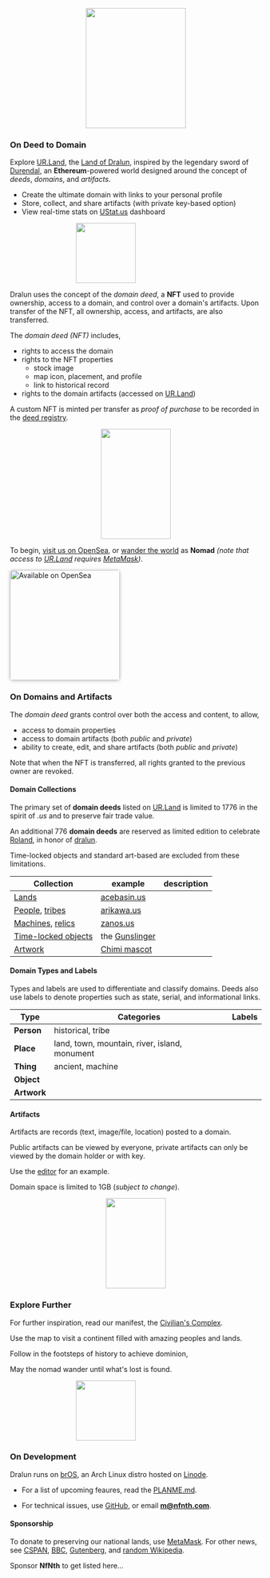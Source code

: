 
<p align="center"><img src="https://github.com/nfnth/res/raw/main/site/bird.png" width="200" height="240" /></p>

### On Deed to Domain

Explore [UR.Land](https://ur.land), the [Land of Dralun](https://dralun.com), inspired by the legendary sword of [Durendal](https://en.wikipedia.org/wiki/Durendal), an **Ethereum**-powered world designed around the concept of *deeds*, *domains*, and *artifacts*.

- Create the ultimate domain with links to your personal profile
- Store, collect, and share artifacts (with private key-based option)
- View real-time stats on [UStat.us](https://ustat.us) dashboard

<p align="center"><img style="padding-right:120px;position:relative;" src="https://github.com/nfnth/res/raw/main/site/scroll.png" width="120" height="120" /></p>

Dralun uses the concept of the *domain deed*, a **NFT** used to provide ownership, access to a domain, and control over a domain's artifacts. Upon transfer of the NFT, all ownership, access, and artifacts, are also transferred.  

The *domain deed (NFT)* includes,

- rights to access the domain
- rights to the NFT properties
  - stock image
  - map icon, placement, and profile
  - link to historical record
- rights to the domain artifacts (accessed on [UR.Land](https://ur.land))

A custom NFT is minted per transfer as *proof of purchase* to be recorded in the [deed registry](). 

<p align="center"><img src="https://github.com/nfnth/res/raw/main/site/other/chimi_hi.png" width="140" height="220" /></p>

To begin, [visit us on OpenSea](https://opensea.io), or [wander the world](https://dralun.com) as **Nomad** *(note that access to [UR.Land]() requires [MetaMask]())*. 

<a href="https://opensea.io/NfNth" title="Buy on OpenSea" target="_blank"><img style="width:220px; border-radius:5px; box-shadow: 0px 1px 6px rgba(0, 0, 0, 0.25);" src="https://storage.googleapis.com/opensea-static/Logomark/Badge%20-%20Available%20On%20-%20Light.png" alt="Available on OpenSea" /></a>

### On Domains and Artifacts

The *domain deed* grants control over both the access and content, to allow,

- access to domain properties
- access to domain artifacts (both *public* and *private*)
- ability to create, edit, and share artifacts (both *public* and *private*)

Note that when the NFT is transferred, all rights granted to the previous owner are revoked.

#### Domain Collections

The primary set of **domain deeds** listed on [UR.Land](https://ur.land) is limited to 1776 in the spirit of *.us* and to preserve fair trade value. 

An additional 776 **domain deeds** are reserved as limited edition to celebrate [Roland](https://en.wikipedia.org/wiki/Roland), in honor of [dralun]().

Time-locked objects and standard art-based are excluded from these limitations. 

|Collection|example|description|
|-|-|-|
|[Lands]()|[acebasin.us]()||
|[People](), [tribes]()|[arikawa.us]()||
|[Machines](), [relics]()|[zanos.us]()||
|[Time-locked objects]()| the [Gunslinger]()||
|[Artwork]()|[Chimi mascot]()||

#### Domain Types and Labels

Types and labels are used to differentiate and classify domains. Deeds also use labels to denote properties such as state, serial, and informational links.

|**Type**|Categories|Labels|
|-|-|-|
|**Person**|historical, tribe||
|**Place**|land, town, mountain, river, island, monument||
|**Thing**|ancient, machine||
|**Object**|||
|**Artwork**|||

#### Artifacts

Artifacts are records (text, image/file, location) posted to a domain. 

Public artifacts can be viewed by everyone, private artifacts can only be viewed by the domain holder or with key. 

Use the [editor]() for an example. 

Domain space is limited to 1GB (*subject to change*).

<p align="center"><img src="https://github.com/nfnth/res/raw/main/site/other/chimi_cards.png" width="120" height="180" /></p>

### Explore Further

For further inspiration, read our manifest, the [Civilian's Complex](https://github.com/nfnth/nfnth/blob/master/doc/CC.md).

Use the map to visit a continent filled with amazing peoples and lands. 

Follow in the footsteps of history to achieve dominion,

May the nomad wander until what's lost is found.

<p align="center"><img style="padding-right:120px;position:relative;" src="https://github.com/nfnth/res/raw/main/site/shutterstock_1160780425.png" width="120" height="120" /></p>

### On Development

Dralun runs on [brOS](), an Arch Linux distro hosted on [Linode](https://cloud.linode.com/linodes).

- For a list of upcoming feaures, read the [PLANME.md](https://github.com/nfnth/nfnth/blob/master/PLANME.md).

- For technical issues, use [GitHub](https://github.com/nfnth/nfnth/issues), or email **m@nfnth.com**.

#### Sponsorship

To donate to preserving our national lands, use [MetaMask](https://metamask.app.link/send/pay-0x8a83fbBAcB82030Ea17179c0403B04e7Bce7bA10?value=1e16). For other news, see [CSPAN](https://www.c-span.org/), [BBC](http://feeds.bbci.co.uk/news/rss.xml), [Gutenberg](http://www.gutenberg.org/wiki/Main_Page), and [random Wikipedia](http://www.wikipedia.org/wiki/Special:Random).

Sponsor **NfNth** to get listed here...
